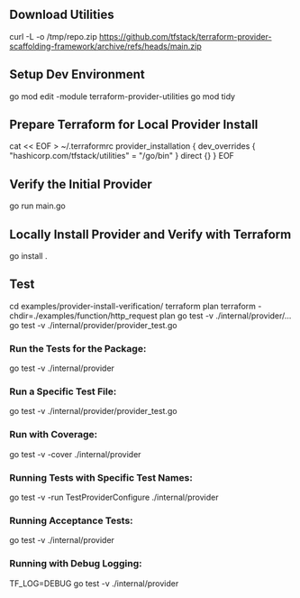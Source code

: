 ## Download Utilities

curl -L -o /tmp/repo.zip https://github.com/tfstack/terraform-provider-scaffolding-framework/archive/refs/heads/main.zip

## Setup Dev Environment

go mod edit -module terraform-provider-utilities
go mod tidy

## Prepare Terraform for Local Provider Install

cat << EOF > ~/.terraformrc
provider_installation {
dev_overrides {
"hashicorp.com/tfstack/utilities" = "/go/bin"
}
direct {}
}
EOF

## Verify the Initial Provider

go run main.go

## Locally Install Provider and Verify with Terraform

go install .

## Test

cd examples/provider-install-verification/
terraform plan
terraform -chdir=./examples/function/http_request plan
go test -v ./internal/provider/...
go test -v ./internal/provider/provider_test.go

### Run the Tests for the Package:

go test -v ./internal/provider

### Run a Specific Test File:

go test -v ./internal/provider/provider_test.go

### Run with Coverage:

go test -v -cover ./internal/provider

### Running Tests with Specific Test Names:

go test -v -run TestProviderConfigure ./internal/provider

### Running Acceptance Tests:

go test -v ./internal/provider

### Running with Debug Logging:

TF_LOG=DEBUG go test -v ./internal/provider
